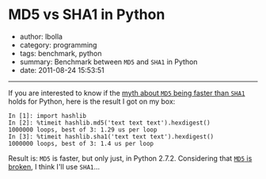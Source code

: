 # MD5 vs SHA1 in Python

- author: lbolla
- category: programming
- tags: benchmark, python
- summary: Benchmark between `MD5` and `SHA1` in Python
- date: 2011-08-24 15:53:51

----------------

If you are interested to know if the [myth about `MD5` being faster than `SHA1`][1]
holds for Python, here is the result I got on my box:

    In [1]: import hashlib
    In [2]: %timeit hashlib.md5('text text text').hexdigest()
    1000000 loops, best of 3: 1.29 us per loop
    In [3]: %timeit hashlib.sha1('text text text').hexdigest()
    1000000 loops, best of 3: 1.4 us per loop

Result is: `MD5` is faster, but only just, in Python 2.7.2. Considering that [`MD5`
is broken][2], I think I'll use `SHA1`...

   [1]: http://omnifarious.livejournal.com/363945.html
   [2]: http://en.wikipedia.org/wiki/`MD5`
